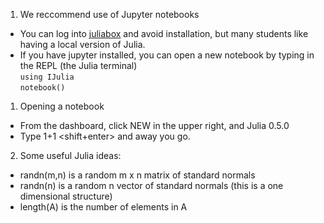 1. We reccommend use of Jupyter notebooks
  * You can log into [juliabox](http://www.juliabox.org) and avoid installation, but many students like having a local version of Julia.
  * If you have jupyter installed, you can open a new notebook by typing in the REPL (the Julia terminal) <br>
     `using IJulia` <br>
     `notebook()`
1. Opening a notebook
  * From the dashboard, click NEW in the upper right, and Julia 0.5.0
  * Type 1+1 <shift+enter> and away you go.
2. Some useful Julia ideas:
  * randn(m,n) is a random m x n matrix of standard normals
  * randn(n) is a random n vector of standard normals (this is a one dimensional structure)
  * length(A) is the number of elements in A
  
  
